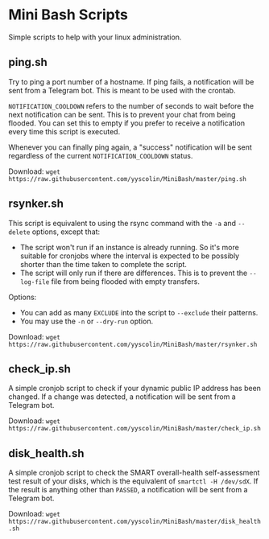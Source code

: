 # Mini Bash Scripts
Simple scripts to help with your linux administration.

## ping.sh
Try to ping a port number of a hostname. If ping fails, a notification will be sent from a Telegram bot. This is meant to be used with the crontab.

`NOTIFICATION_COOLDOWN` refers to the number of seconds to wait before the next notification can be sent. This is to prevent your chat from being flooded. You can set this to empty if you prefer to receive a notification every time this script is executed.

Whenever you can finally ping again, a "success" notification will be sent regardless of the current `NOTIFICATION_COOLDOWN` status.

Download: `wget https://raw.githubusercontent.com/yyscolin/MiniBash/master/ping.sh`

## rsynker.sh
This script is equivalent to using the rsync command with the `-a` and `--delete` options, except that:
- The script won't run if an instance is already running. So it's more suitable for cronjobs where the interval is expected to be possibly shorter than the time taken to complete the script.
- The script will only run if there are differences. This is to prevent the `--log-file` file from being flooded with empty transfers.

Options:
- You can add as many `EXCLUDE` into the script to `--exclude` their patterns.
- You may use the `-n` or `--dry-run` option.

Download: `wget https://raw.githubusercontent.com/yyscolin/MiniBash/master/rsynker.sh`

## check_ip.sh
A simple cronjob script to check if your dynamic public IP address has been changed. If a change was detected, a notification will be sent from a Telegram bot.

Download: `wget https://raw.githubusercontent.com/yyscolin/MiniBash/master/check_ip.sh`

## disk_health.sh
A simple cronjob script to check the SMART overall-health self-assessment test result of your disks, which is the equivalent of `smartctl -H /dev/sdX`. If the result is anything other than `PASSED`, a notification will be sent from a Telegram bot.

Download: `wget https://raw.githubusercontent.com/yyscolin/MiniBash/master/disk_health.sh`

